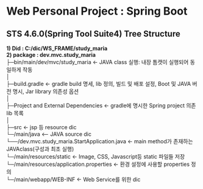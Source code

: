 # Web Personal Project : Spring Boot
## STS 4.6.0(Spring Tool Suite4) Tree Structure  
  **1) Did : C:/dic/WS_FRAME/study_maria**    
  **2) package : dev.mvc.study_maria**  
├─bin/main/dev/mvc/study_maria   <- JAVA class 실행: 내장 톰캣이 실행되어 동일하게 작동  
│              
├─build.gradle	 <- gradle build 명세, lib 정의, 빌드 및 배포 설정,  Boot 및 JAVA 버전 명시, Jar library 의존성 옵션  
│  
├─Project and External Dependencies  <- gradle에 명시한 Spring project 의존 lib 목록  
│  
├─src  <- jsp 등 resource dic  
     └─/main/java  <-- JAVA source dic    
       └──/dev.mvc.study_maria.StartApplication.java  <- main method가 존재하는 JAVAclass(구성과 최초 실행)  
     └─/main/resources/static	<- Image, CSS, Javascript등 static 파일들 저장  
     └─/main/resources/application.properties  <- 환경 설정에 사용할 properties 정의  
     └─/main/webapp/WEB-INF      <- Web Service를 위한 dic  